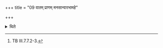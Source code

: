 +++
title = "09 वातम् प्राणम् मनसान्वारभामहे"

+++

<details><summary>थिते</summary>

9. When the full libation is being offered (the sacrificer) should follow it with vātaṁ prāņṁ manasānvārabhāmahe...[^1]  


[^1]: TB III.7.7.2-3.
</details>
